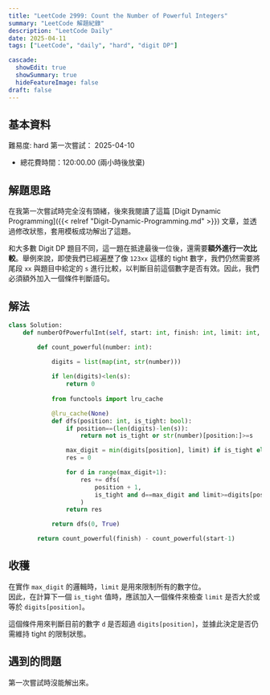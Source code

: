 ```yaml
---
title: "LeetCode 2999: Count the Number of Powerful Integers"
summary: "LeetCode 解題紀錄"
description: "LeetCode Daily"
date: 2025-04-11
tags: ["LeetCode", "daily", "hard", "digit DP"]

cascade:
  showEdit: true
  showSummary: true
  hideFeatureImage: false
draft: false
---
```


## 基本資料

難易度: hard
第一次嘗試： 2025-04-10
- 總花費時間：120:00.00 (兩小時後放棄)

## 解題思路

在我第一次嘗試時完全沒有頭緒，後來我閱讀了這篇 [Digit Dynamic Programming]({{< relref "Digit-Dynamic-Programming.md" >}}) 文章，並透過修改狀態，套用模板成功解出了這題。

和大多數 Digit DP 題目不同，這一題在抵達最後一位後，還需要**額外進行一次比較**。舉例來說，即使我們已經遍歷了像 `123xx` 這樣的 tight 數字，我們仍然需要將尾段 `xx` 與題目中給定的 `s` 進行比較，以判斷目前這個數字是否有效。因此，我們必須額外加入一個條件判斷語句。


## 解法

```python
class Solution:
    def numberOfPowerfulInt(self, start: int, finish: int, limit: int, s: str) -> int:

        def count_powerful(number: int):
            
            digits = list(map(int, str(number)))

            if len(digits)<len(s):
                return 0
    
            from functools import lru_cache

            @lru_cache(None)
            def dfs(position: int, is_tight: bool):
                if position==(len(digits)-len(s)):
                    return not is_tight or str(number)[position:]>=s

                max_digit = min(digits[position], limit) if is_tight else limit
                res = 0

                for d in range(max_digit+1):
                    res += dfs(
                        position + 1,
                        is_tight and d==max_digit and limit>=digits[position]
                    )
                return res

            return dfs(0, True)

        return count_powerful(finish) - count_powerful(start-1)
```

## 收穫
在實作 `max_digit` 的邏輯時，`limit` 是用來限制所有的數字位。  
因此，在計算下一個 `is_tight` 值時，應該加入一個條件來檢查 `limit` 是否大於或等於 `digits[position]`。

這個條件用來判斷目前的數字 `d` 是否超過 `digits[position]`，並據此決定是否仍需維持 tight 的限制狀態。

## 遇到的問題

第一次嘗試時沒能解出來。